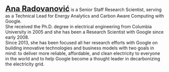<strong><a href="https://linkedin.com/in/anaradovanovic"><font size="5">Ana Radovanović</font></a></strong> is a
Senior Staff Research Scientist, serving as a Technical Lead for Energy Analytics and Carbon Aware Computing with Google.<br>
She received the Ph.D. degree in electrical engineering from Columbia University in 2005 and she has been a Research
Scientist with Google since early 2008.<br>
Since 2013, she has been focused all her research efforts with Google on building innovative technologies and business
models with two goals in mind: to deliver more reliable, affordable, and clean electricity to everyone in the world and
to help Google become a thought leader in decarbonizing the electricity grid.